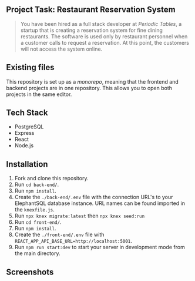 ## Project Task: Restaurant Reservation System

> You have been hired as a full stack developer at _Periodic Tables_, a startup that is creating a reservation system for fine dining restaurants.
> The software is used only by restaurant personnel when a customer calls to request a reservation.
> At this point, the customers will not access the system online.

## Existing files

This repository is set up as a _monorepo_, meaning that the frontend and backend projects are in one repository. This allows you to open both projects in the same editor.

## Tech Stack

-   PostgreSQL
-   Express
-   React
-   Node.js

## Installation

1. Fork and clone this repository.
1. Run `cd back-end/`.
1. Run `npm install`.
1. Create the `./back-end/.env` file with the connection URL's to your ElephantSQL database instance. URL names can be found imported in the `knexfile.js`.
1. Run `npx knex migrate:latest` then `npx knex seed:run`
1. Run `cd front-end/`.
1. Run `npm install`.
1. Create the `./front-end/.env` file with `REACT_APP_API_BASE_URL=http://localhost:5001`.
1. Run `npm run start:dev` to start your server in development mode from the main directory.

## Screenshots

